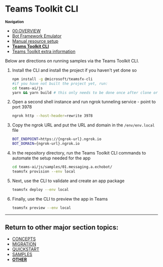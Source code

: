 # Teams Toolkit CLI

<small>**Navigation**</small>

- [00.OVERVIEW](./README.md)
- [Bot Framework Emulator](./BOTFRAMEWORK-EMULATOR.md)
- [Manual resource setup](./MANUAL-RESOURCE-SETUP.md)
- [**Teams Toolkit CLI**](./TEAMS-TOOLKIT-CLI.md)
- [Teams Toolkit extra information](./TEAMS-TOOLKIT.md)

Below are directions on running samples via the Teams Toolkit CLI.

1. Install the CLI and install the project if you haven't yet done so

   ```bash
   npm install -g @microsoft/teamsfx-cli
   #if you have not built the project yet, run:
   cd teams-ai/js
   yarn && yarn build # this only needs to be done once after clone or pull
   ```

1. Open a second shell instance and run ngrok tunneling service - point to port 3978

   ```bash
   ngrok http --host-header=rewrite 3978
   ```

1. Copy the ngrok URL and put the URL and domain in the `/env/env.local` file

   ```bash
   BOT_ENDPOINT=https://{ngrok-url}.ngrok.io
   BOT_DOMAIN={ngrok-url}.ngrok.io
   ```

1. In the repository directory, run the Teams Toolkit CLI commands to automate the setup needed for the app

   ```bash
   cd teams-ai/js/samples/01.messaging.a.echobot/
   teamsfx provision --env local

   ```

1. Next, use the CLI to validate and create an app package

   ```bash
   teamsfx deploy --env local
   ```

1. Finally, use the CLI to preview the app in Teams

   ```bash
   teamsfx preview --env local
   ```

---

## Return to other major section topics:

- [CONCEPTS](../CONCEPTS/README.md)
- [MIGRATION](../MIGRATION/README.md)
- [QUICKSTART](../QUICKSTART.md)
- [SAMPLES](../SAMPLES.md)
- [**OTHER**](../OTHER/README.md)
